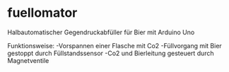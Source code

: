 # fuellomator
Halbautomatischer Gegendruckabfüller für Bier mit Arduino Uno

Funktionsweise:
-Vorspannen einer Flasche mit Co2
-Füllvorgang mit Bier gestoppt durch Füllstandssensor
-Co2 und Bierleitung gesteuert durch Magnetventile
